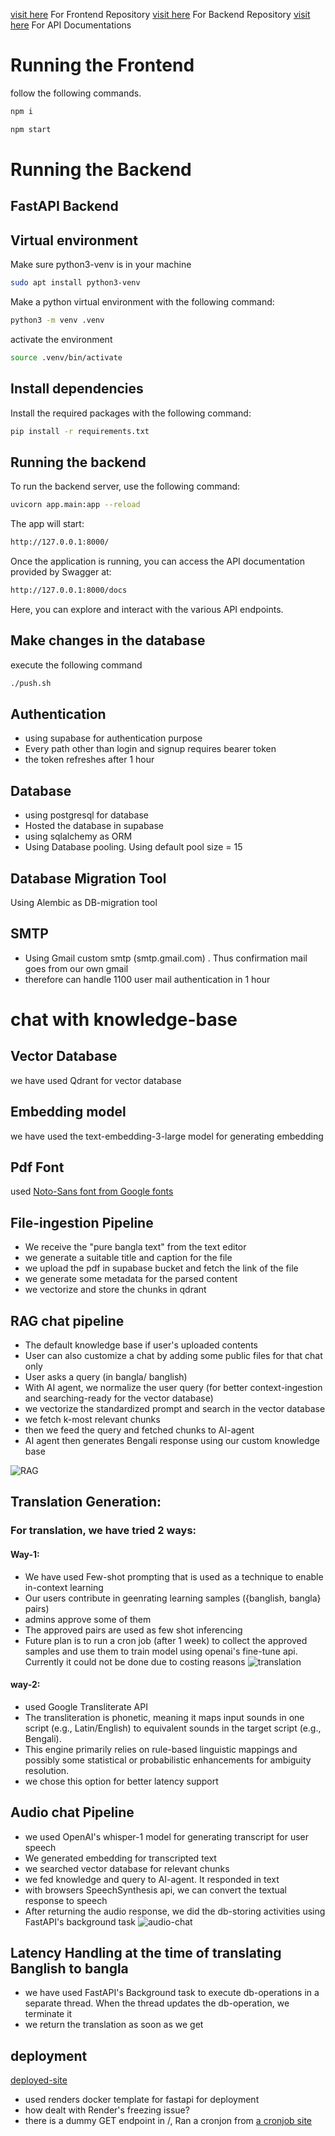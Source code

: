 [visit here](https://github.com/hyadess/Tokkhok-Frontend) For Frontend Repository
[visit here](https://github.com/hyadess/Tokkhok-Backend) For Backend Repository
[visit here](https://buet-genesis.onrender.com/docs) For API Documentations

# Running the Frontend

follow the following commands. 

```bash
npm i
```

```bash
npm start
```


# Running the Backend
## FastAPI Backend
## Virtual environment
Make sure python3-venv is in your machine
```bash
sudo apt install python3-venv
```
Make a python virtual environment with the following command:
```bash
python3 -m venv .venv
```
activate the environment
```bash
source .venv/bin/activate
```

## Install dependencies
Install the required packages with the following command:
```bash
pip install -r requirements.txt
```
## Running the backend
To run the backend server, use the following command:

```bash
uvicorn app.main:app --reload
```

The app will start:

```bash
http://127.0.0.1:8000/
```

Once the application is running, you can access the API documentation provided by Swagger at:

```bash
http://127.0.0.1:8000/docs
```

Here, you can explore and interact with the various API endpoints.


## Make changes in the database
execute the following command
```bash
./push.sh
```

## Authentication
- using supabase for authentication purpose
- Every path other than login and signup requires bearer token
- the token refreshes after 1 hour

## Database
- using postgresql for database
- Hosted the database in supabase
- using sqlalchemy as ORM
- Using Database pooling. Using default pool size = 15

## Database Migration Tool
Using Alembic as DB-migration tool

## SMTP
- Using Gmail custom smtp (smtp.gmail.com) . Thus confirmation mail goes from our own gmail
- therefore can handle 1100 user mail authentication in 1 hour

# chat with knowledge-base
## Vector Database
we have used Qdrant for vector database

## Embedding model
we have used the text-embedding-3-large model for generating embedding

## Pdf Font
used [Noto-Sans font from Google fonts](https://fonts.google.com/noto/specimen/Noto+Sans+Bengali?query=bangla)

## File-ingestion Pipeline
- We receive the "pure bangla text" from the text editor
- we generate a suitable title and caption for the file
- we upload the pdf in supabase bucket and fetch the link of the file
- we generate some metadata for the parsed content
- we vectorize and store the chunks in qdrant

## RAG chat pipeline
- The default knowledge base if user's uploaded contents
- User can also customize a chat by adding some public files for that chat only
- User asks a query (in bangla/ banglish)
- With AI agent, we normalize the user query (for better context-ingestion and searching-ready for the vector database)
- we vectorize the standardized prompt and search in the vector database
- we fetch k-most relevant chunks
- then we feed the query and fetched chunks to AI-agent
- AI agent then generates Bengali response using our custom knowledge base

![RAG](rag_1.png)

## Translation Generation:

### For translation, we have tried 2 ways:
#### Way-1:
- We have used Few-shot prompting that is used as a technique to enable in-context learning
- Our users contribute in geenrating learning samples ({banglish, bangla} pairs)
- admins approve some of them
- The approved pairs are used as few shot inferencing
- Future plan is to run a cron job (after 1 week) to collect the approved samples and use them to train model using openai's fine-tune api. Currently it could not be done due to costing reasons
![translation](translation_1.png)


#### way-2:
- used Google Transliterate API
- The transliteration is phonetic, meaning it maps input sounds in one script (e.g., Latin/English) to equivalent sounds in the target script (e.g., Bengali).
- This engine primarily relies on rule-based linguistic mappings and possibly some statistical or probabilistic enhancements for ambiguity resolution.
- we chose this option for better latency support

## Audio chat Pipeline
- we used OpenAI's whisper-1 model for generating transcript for user speech
- We generated embedding for transcripted text
- we searched vector database for relevant chunks
- we fed knowledge and query to AI-agent. It responded in text
- with browsers SpeechSynthesis api, we can convert the textual response to speech
- After returning the audio response, we did the db-storing activities using FastAPI's background task
![audio-chat](audio.png)
## Latency Handling at the time of translating Banglish to bangla
- we have used FastAPI's Background task to execute db-operations in a separate thread. When the thread updates the db-operation, we terminate it
- we return the translation as soon as we get
  

## deployment
[deployed-site](https://buet-genesis.onrender.com)
- used renders docker template for fastapi for deployment
- how dealt with Render's freezing issue?
- there is a dummy GET endpoint in /, Ran a cronjon from [a cronjob site](https://cron-job.org/en/)

